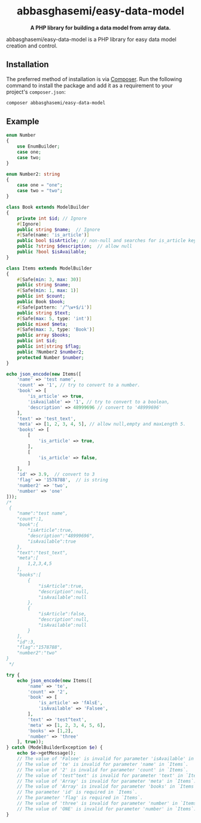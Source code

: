 <h1 align="center">abbasghasemi/easy-data-model</h1>

<p align="center">
    <strong>A PHP library for building a data model from array data.</strong>
</p>

abbasghasemi/easy-data-model is a PHP library for easy data model creation and control.

## Installation

The preferred method of installation is via [Composer](https://getcomposer.org). Run the following
command to install the package and add it as a requirement to your project's
`composer.json`:

```bash
composer abbasghasemi/easy-data-model
```

## Example
```php
enum Number
{
    use EnumBuilder;
    case one;
    case two;
}

enum Number2: string
{
    case one = "one";
    case two = "two";
}

class Book extends ModelBuilder
{
    private int $id; // Ignore
    #[Ignore]
    public string $name;  // Ignore
    #[Safe(name: 'is_article')]
    public bool $isArticle; // non-null and searches for is_article key
    public ?string $description;  // allow null
    public ?bool $isAvailable;
}

class Items extends ModelBuilder
{
    #[Safe(min: 3, max: 30)]
    public string $name;
    #[Safe(min: 1, max: 1)]
    public int $count;
    public Book $book;
    #[Safe(pattern: '/^\w+$/i')]
    public string $text;
    #[Safe(max: 5, type: 'int')]
    public mixed $meta;
    #[Safe(max: 3, type: 'Book')]
    public array $books;
    public int $id;
    public int|string $flag;
    public ?Number2 $number2;
    protected Number $number;
}

echo json_encode(new Items([
    'name' => 'test name',
    'count' => '1', // try to convert to a number.
    'book' => [
        'is_article' => true,
        'isAvailable' => '1', // try to convert to a boolean,
        'description' => 48999696 // convert to '48999696'
    ],
    'text' => 'test_text',
    'meta' => [1, 2, 3, 4, 5], // allow null,empty and maxLength 5.
    'books' => [
        [
            'is_article' => true,
        ],
        [
            'is_article' => false,
        ]
    ],
    'id' => 3.9,  // convert to 3
    'flag' => '1578788',  // is string
    'number2' => 'two',
    'number' => 'one'
]));
/*
 {
    "name":"test name",
    "count":1,
    "book":{
        "isArticle":true,
        "description":"48999696",
        "isAvailable":true
    },
    "text":"test_text",
    "meta":[
        1,2,3,4,5
    ],
    "books":[
        {
            "isArticle":true,
            "description":null,
            "isAvailable":null
        },
        {
            "isArticle":false,
            "description":null,
            "isAvailable":null
        }
    ],
    "id":3,
    "flag":"1578788",
    "number2":"two"
}
 */

try {
    echo json_encode(new Items([
        'name' => 'te',
        'count' => '2',
        'book' => [
            'is_article' => 'fAlsE',
            'isAvailable' => 'Falsee',
        ],
        'text' => 'test^text',
        'meta' => [1, 2, 3, 4, 5, 6],
        'books' => [1,2],
        'number' => 'three'
    ], true));
} catch (ModelBuilderException $e) {
    echo $e->getMessage();
    // The value of 'Falsee' is invalid for parameter 'isAvailable' in `Book`.
    // The value of 'te' is invalid for parameter 'name' in `Items`.
    // The value of '2' is invalid for parameter 'count' in `Items`.
    // The value of 'test^text' is invalid for parameter 'text' in `Items`.
    // The value of 'Array' is invalid for parameter 'meta' in `Items`.
    // The value of 'Array' is invalid for parameter 'books' in `Items`.
    // The parameter 'id' is required in `Items`.
    // The parameter 'flag' is required in `Items`.
    // The value of 'three' is invalid for parameter 'number' in `Items`.
    // The value of 'ONE' is invalid for parameter 'number' in `Items`.
}
```
[license]: https://github.com/abbasghasemi/easy-data-model/blob/master/LICENSE